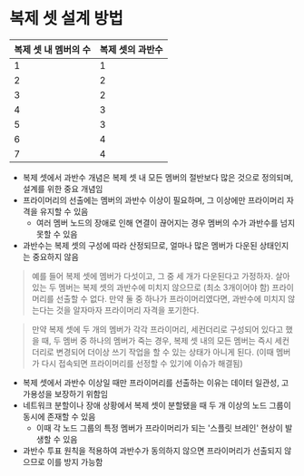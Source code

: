 # 복제 셋 설계 방법

| 복제 셋 내 멤버의 수 | 복제 셋의 과반수 |
| ------------ | --------- |
| 1            | 1         |
| 2            | 2         |
| 3            | 2         |
| 4            | 3         |
| 5            | 3         |
| 6            | 4         |
| 7            | 4         |

* 복제 셋에서 과반수 개념은 복제 셋 내 모든 멤버의 절반보다 많은 것으로 정의되며, 설계를 위한 중요 개념임
* 프라이머리의 선출에는 멤버의 과반수 이상이 필요하며, 그 이상에만 프라이머리 자격을 유지할 수 있음
	* 여러 멤버 노드의 장애로 인해 연결이 끊어지는 경우 멤버의 수가 과반수를 넘지 못할 수 있음
* 과반수는 복제 셋의 구성에 따라 산정되므로, 얼마나 많은 멤버가 다운된 상태인지는 중요하지 않음

> 예를 들어 복제 셋에 멤버가 다섯이고, 그 중 세 개가 다운된다고 가정하자. 살아있는 두 멤버는 복제 셋의 과반수에 미치지 않으므로 (최소 3개이어야 함) 프라이머리를 선출할 수 없다. 만약 둘 중 하나가 프라이머리였다면, 과반수에 미치지 않는다는 것을 알자마자 프라이머리 자격을 포기한다.

> 만약 복제 셋에 두 개의 멤버가 각각 프라이머리, 세컨더리로 구성되어 있다고 했을 때, 두 멤버 중 하나의 멤버가 죽는 경우, 복제 셋 내의 모든 멤버는 즉시 세컨더리로 변경되어 더이상 쓰기 작업을 할 수 있는 상태가 아니게 된다. (이때 멤버가 다시 접속되면 프라이머리를 선정할 수 있기에 이슈가 해결됨)

* 복제 셋에서 과반수 이상일 때만 프라이머리를 선출하는 이유는 데이터 일관성, 고가용성을 보장하기 위함임
* 네트워크 분할이나 장애 상황에서 복제 셋이 분할됐을 때 두 개 이상의 노드 그룹이 동시에 존재할 수 있음
	* 이때 각 노드 그룹의 특정 멤버가 프라이머리가 되는 '스플릿 브레인' 현상이 발생할 수 있음
* 과반수 투표 원칙을 적용하여 과반수가 동의하지 않으면 프라이머리가 선출되지 않으므로 이를 방지 가능함